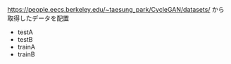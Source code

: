 https://people.eecs.berkeley.edu/~taesung_park/CycleGAN/datasets/ から取得したデータを配置

- testA
- testB
- trainA
- trainB